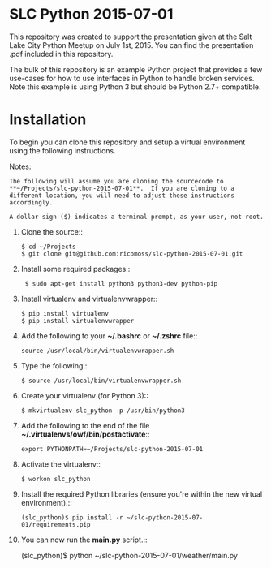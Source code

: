 SLC Python 2015-07-01
=====================

This repository was created to support the presentation given at the Salt Lake City Python Meetup on July 1st, 2015.  You can find the presentation .pdf included in this repository.

The bulk of this repository is an example Python project that provides a few use-cases for how to use interfaces in Python to handle broken services.  Note this example is using Python 3 but should be Python 2.7+ compatible.

Installation
============

To begin you can clone this repository and setup a virtual environment using the following instructions.

Notes:

    The following will assume you are cloning the sourcecode to **~/Projects/slc-python-2015-07-01**.  If you are cloning to a different location, you will need to adjust these instructions accordingly.

    A dollar sign ($) indicates a terminal prompt, as your user, not root.

1.  Clone the source::

        $ cd ~/Projects
        $ git clone git@github.com:ricomoss/slc-python-2015-07-01.git

2. Install some required packages::

        $ sudo apt-get install python3 python3-dev python-pip

3.  Install virtualenv and virtualenvwrapper::

        $ pip install virtualenv
        $ pip install virtualenvwrapper

4.  Add the following to your **~/.bashrc** or **~/.zshrc** file::

        source /usr/local/bin/virtualenvwrapper.sh

5.  Type the following::

        $ source /usr/local/bin/virtualenvwrapper.sh

6.  Create your virtualenv (for Python 3)::

        $ mkvirtualenv slc_python -p /usr/bin/python3


7.  Add the following to the end of the file **~/.virtualenvs/owf/bin/postactivate**::

        export PYTHONPATH=~/Projects/slc-python-2015-07-01

8.  Activate the virtualenv::

        $ workon slc_python

9.  Install the required Python libraries (ensure you're within the new virtual environment).::

        (slc_python)$ pip install -r ~/slc-python-2015-07-01/requirements.pip

10.  You can now run the **main.py** script.::

        (slc_python)$ python ~/slc-python-2015-07-01/weather/main.py
